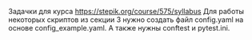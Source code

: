 Задачки для курса https://stepik.org/course/575/syllabus
Для работы некоторых скриптов из секции 3 нужно создать файл config.yaml на основе config_example.yaml. 
А также нужны conftest и pytest.ini.